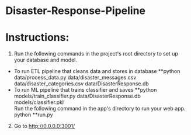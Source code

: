 # Disaster-Response-Pipeline

# Instructions:
1. Run the following commands in the project's root directory to set up your database and model.<br>

* To run ETL pipeline that cleans data and stores in database **python data/process_data.py data/disaster_messages.csv data/disaster_categories.csv data/DisasterResponse.db
* To run ML pipeline that trains classifier and saves **python models/train_classifier.py data/DisasterResponse.db models/classifier.pkl<br>
Run the following command in the app's directory to run your web app. python **run.py

2. Go to http://0.0.0.0:3001/
